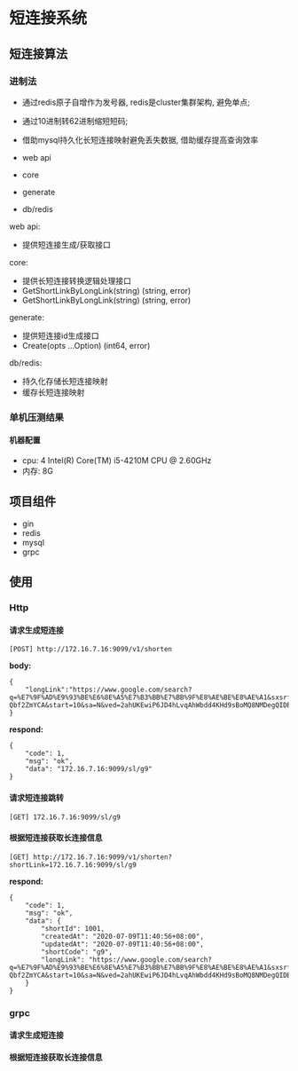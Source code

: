 # 短连接系统

## 短连接算法
### 进制法
- 通过redis原子自增作为发号器, redis是cluster集群架构, 避免单点; 
- 通过10进制转62进制缩短短码; 
- 借助mysql持久化长短连接映射避免丢失数据, 借助缓存提高查询效率

- web api
- core
- generate
- db/redis

web api:
- 提供短连接生成/获取接口

core:
- 提供长短连接转换逻辑处理接口
- GetShortLinkByLongLink(string) (string, error)
- GetShortLinkByLongLink(string) (string, error)

generate:
- 提供短连接id生成接口
- Create(opts ...Option) (int64, error)

db/redis:
- 持久化存储长短连接映射
- 缓存长短连接映射

### 单机压测结果
#### 机器配置
- cpu: 4  Intel(R) Core(TM) i5-4210M CPU @ 2.60GHz
- 内存: 8G


## 项目组件
- gin
- redis
- mysql
- grpc


## 使用
### Http
#### 请求生成短连接
```[POST] http://172.16.7.16:9099/v1/shorten```

**body:**

    {
        "longLink":"https://www.google.com/search?q=%E7%9F%AD%E9%93%BE%E6%8E%A5%E7%B3%BB%E7%BB%9F%E8%AE%BE%E8%AE%A1&sxsrf=ALeKk01rFpwiLcx4dNPmy5Fylgy5lvHZRg:1594121387265&ei=q1wEX8_mD5vr-Qbf2ZmYCA&start=10&sa=N&ved=2ahUKEwiP6JD4hLvqAhWbdd4KHd9sBoMQ8NMDegQIDBBG&biw=1745&bih=852"
    }

**respond:**

    {
        "code": 1,
        "msg": "ok",
        "data": "172.16.7.16:9099/sl/g9"
    }
    

#### 请求短连接跳转
```[GET] 172.16.7.16:9099/sl/g9```


#### 根据短连接获取长连接信息
```[GET] http://172.16.7.16:9099/v1/shorten?shortLink=172.16.7.16:9099/sl/g9```

**respond:**

    {
        "code": 1,
        "msg": "ok",
        "data": {
            "shortId": 1001,
            "createdAt": "2020-07-09T11:40:56+08:00",
            "updatedAt": "2020-07-09T11:40:56+08:00",
            "shortCode": "g9",
            "longLink": "https://www.google.com/search?q=%E7%9F%AD%E9%93%BE%E6%8E%A5%E7%B3%BB%E7%BB%9F%E8%AE%BE%E8%AE%A1&sxsrf=ALeKk01rFpwiLcx4dNPmy5Fylgy5lvHZRg:1594121387265&ei=q1wEX8_mD5vr-Qbf2ZmYCA&start=10&sa=N&ved=2ahUKEwiP6JD4hLvqAhWbdd4KHd9sBoMQ8NMDegQIDBBG&biw=1745&bih=852"
        }
    }
    
### grpc
#### 请求生成短连接
#### 根据短连接获取长连接信息